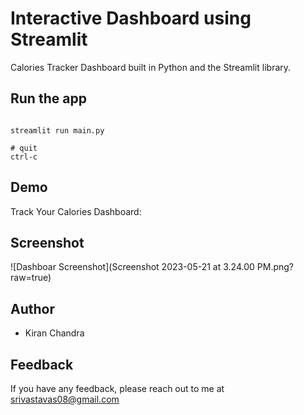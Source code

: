 
# Interactive Dashboard using Streamlit

Calories Tracker Dashboard built in Python and the Streamlit library.

## Run the app
```CMD/Terminal

streamlit run main.py

# quit
ctrl-c
```

## Demo
Track Your Calories Dashboard: 

## Screenshot

![Dashboar Screenshot](Screenshot 2023-05-21 at 3.24.00 PM.png?raw=true)


## Author

- Kiran Chandra


## Feedback

If you have any feedback, please reach out to me at srivastavas08@gmail.com


